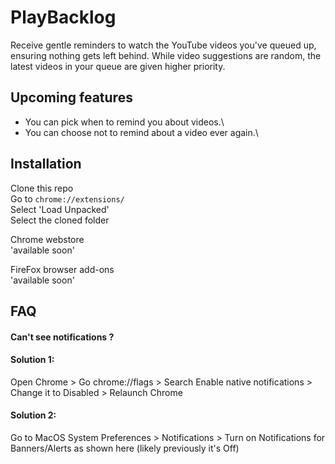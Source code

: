 
# PlayBacklog

Receive gentle reminders to watch the YouTube videos you've queued up, ensuring nothing gets left behind. 
While video suggestions are random, the latest videos in your queue are given higher priority.

## Upcoming features
- You can pick when to remind you about videos.\
- You can choose not to remind about a video ever again.\
## Installation

Clone this repo\
Go to `chrome://extensions/` \
Select 'Load Unpacked'\
Select the cloned folder

Chrome webstore\
'available soon'
    
FireFox browser add-ons\
'available soon'
## FAQ

#### Can't see notifications ?
#### Solution 1:
Open Chrome > Go chrome://flags > Search Enable native notifications > Change it to Disabled > Relaunch Chrome

#### Solution 2:
Go to MacOS System Preferences > Notifications > Turn on Notifications for Banners/Alerts as shown here (likely previously it's Off)

